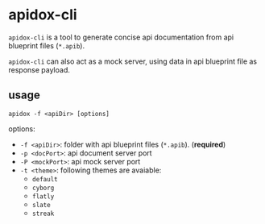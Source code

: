 # apidox-cli

`apidox-cli` is a tool to generate concise api documentation from api blueprint files (`*.apib`).

`apidox-cli` can also act as a mock server, using data in api blueprint file as response payload.

## usage

`apidox -f <apiDir> [options]`

options:
  
  - `-f <apiDir>`: folder with api blueprint files (`*.apib`). (**required**)
  - `-p <docPort>`:  api document server port
  - `-P <mockPort>`:  api mock server port
  - `-t <theme>`:  following themes are avaiable:
      - `default`
      - `cyborg`
      - `flatly`
      - `slate`
      - `streak`

